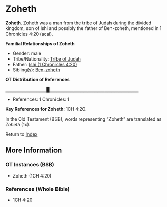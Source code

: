 # Zoheth
**Zoheth**. 
Zoheth was a man from the tribe of Judah during the divided kingdom, son of Ishi and possibly the father of Ben-zoheth, mentioned in 1 Chronicles 4:20 (acai). 




**Familial Relationships of Zoheth**


* Gender: male
* Tribe/Nationality: [Tribe of Judah](../../../groups/md/acai/Judah.md)
* Father: [Ishi (1 Chronicles 4:20)](Ishi.2.md)
* Sibling(s): [Ben-zoheth](Ben-zoheth.md)


**OT Distribution of References**

▁▁▁▁▁▁▁▁▁▁▁▁█▁▁▁▁▁▁▁▁▁▁▁▁▁▁▁▁▁▁▁▁▁▁▁▁▁▁
* References: 1 Chronicles: 1



**Key References for Zoheth**: 
1CH 4:20. 


In the Old Testament (BSB), words representing “Zoheth” are translated as 
*Zoheth* (1x). 




Return to [Index](00-Index.md)

## More Information

### OT Instances (BSB)

* Zoheth (1CH 4:20)



### References (Whole Bible)

* 1CH 4:20



